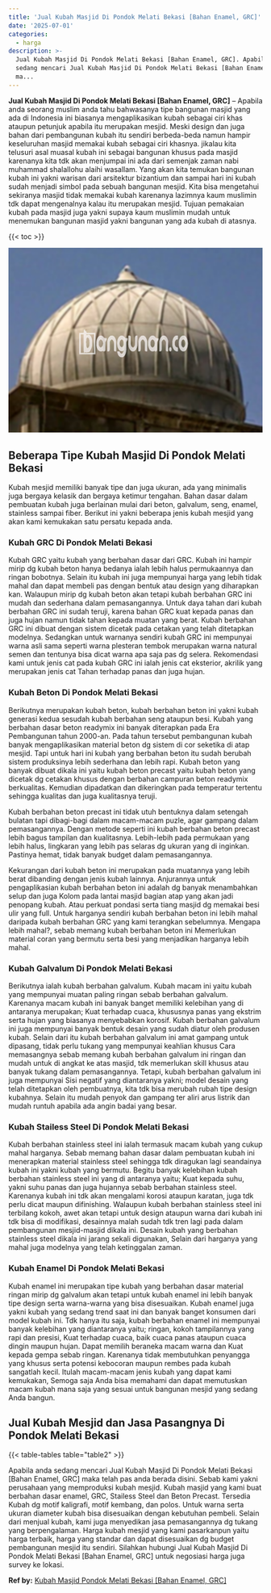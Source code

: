 ```yaml
---
title: 'Jual Kubah Masjid Di Pondok Melati Bekasi [Bahan Enamel, GRC]'
date: '2025-07-01'
categories:
  - harga
description: >-
  Jual Kubah Masjid Di Pondok Melati Bekasi [Bahan Enamel, GRC]. Apabila anda
  sedang mencari Jual Kubah Masjid Di Pondok Melati Bekasi [Bahan Enamel, GRC]
  ma...
---
```


**Jual Kubah Masjid Di Pondok Melati Bekasi \[Bahan Enamel, GRC\]** – Apabila anda seorang muslim anda tahu bahwasanya tipe bangunan masjid yang ada di Indonesia ini biasanya mengaplikasikan kubah sebagai ciri khas ataupun petunjuk apabila itu merupakan mesjid. Meski design dan juga bahan dari pembangunan kubah itu sendiri berbeda-beda namun hampir keseluruhan masjid memakai kubah sebagai ciri khasnya. jikalau kita telusuri asal muasal kubah ini sebagai bangunan khusus pada masjid karenanya kita tdk akan menjumpai ini ada dari semenjak zaman nabi muhammad shalallohu alaihi wasallam. Yang akan kita temukan bangunan kubah ini yakni warisan dari arsitektur bizantium dan sampai hari ini kubah sudah menjadi simbol pada sebuah bangunan mesjid. Kita bisa mengetahui sekiranya masjid tidak memakai kubah karenanya lazimnya kaum muslimin tdk dapat mengenalnya kalau itu merupakan mesjid. Tujuan pemakaian kubah pada masjid juga yakni supaya kaum muslimin mudah untuk menemukan bangunan masjid yakni bangunan yang ada kubah di atasnya.

{{< toc >}}

![Jual Kubah Masjid Di Pondok Melati Bekasi [Bahan Enamel, GRC]](/images/jual-kubah-masjid-16.png)

## Beberapa Tipe Kubah Masjid Di Pondok Melati Bekasi

Kubah mesjid memiliki banyak tipe dan juga ukuran, ada yang minimalis juga bergaya kelasik dan bergaya ketimur tengahan. Bahan dasar dalam pembuatan kubah juga berlainan mulai dari beton, galvalum, seng, enamel, stainless sampai fiber. Berikut ini yakni beberapa jenis kubah mesjid yang akan kami kemukakan satu persatu kepada anda.

### Kubah GRC Di Pondok Melati Bekasi

Kubah GRC yaitu kubah yang berbahan dasar dari GRC. Kubah ini hampir mirip dg kubah beton hanya bedanya ialah lebih halus permukaannya dan ringan bobotnya. Selain itu kubah ini juga mempunyai harga yang lebih tidak mahal dan dapat membeli pas dengan bentuk atau design yang diharapkan kan. Walaupun mirip dg kubah beton akan tetapi kubah berbahan GRC ini mudah dan sederhana dalam pemasangannya. Untuk daya tahan dari kubah berbahan GRC ini sudah teruji, karena bahan GRC kuat kepada panas dan juga hujan namun tidak tahan kepada muatan yang berat. Kubah berbahan GRC ini dibuat dengan sistem dicetak pada cetakan yang telah ditetapkan modelnya. Sedangkan untuk warnanya sendiri kubah GRC ini mempunyai warna asli sama seperti warna plesteran tembok merupakan warna natural semen dan tentunya bisa dicat warna apa saja pas dg selera. Rekomendasi kami untuk jenis cat pada kubah GRC ini ialah jenis cat eksterior, akrilik yang merupakan jenis cat Tahan terhadap panas dan juga hujan.

### Kubah Beton Di Pondok Melati Bekasi

Berikutnya merupakan kubah beton, kubah berbahan beton ini yakni kubah generasi kedua sesudah kubah berbahan seng ataupun besi. Kubah yang berbahan dasar beton readymix ini banyak diterapkan pada Era Pembangunan tahun 2000-an. Pada tahun tersebut pembangunan kubah banyak mengaplikasikan material beton dg sistem di cor seketika di atap mesjid. Tapi untuk hari ini kubah yang berbahan beton itu sudah berubah sistem produksinya lebih sederhana dan lebih rapi. Kubah beton yang banyak dibuat dikala ini yaitu kubah beton precast yaitu kubah beton yang dicetak dg cetakan khusus dengan berbahan campuran beton readymix berkualitas. Kemudian dipadatkan dan dikeringkan pada temperatur tertentu sehingga kualitas dan juga kualitasnya teruji.

Kubah berbahan beton precast ini tidak utuh bentuknya dalam setengah bulatan tapi dibagi-bagi dalam macam-macam puzle, agar gampang dalam pemasangannya. Dengan metode seperti ini kubah berbahan beton precast lebih bagus tampilan dan kualitasnya. Lebih-lebih pada permukaan yang lebih halus, lingkaran yang lebih pas selaras dg ukuran yang di inginkan. Pastinya hemat, tidak banyak budget dalam pemasangannya.

Kekurangan dari kubah beton ini merupakan pada muatannya yang lebih berat dibanding dengan jenis kubah lainnya. Anjurannya untuk pengaplikasian kubah berbahan beton ini adalah dg banyak menambahkan selup dan juga Kolom pada lantai masjid bagian atap yang akan jadi penopang kubah. Atau perkuat pondasi serta tiang masjid dg memakai besi ulir yang full. Untuk harganya sendiri kubah berbahan beton ini lebih mahal daripada kubah berbahan GRC yang kami terangkan sebelumnya. Mengapa lebih mahal?, sebab memang kubah berbahan beton ini Memerlukan material coran yang bermutu serta besi yang menjadikan harganya lebih mahal.

### Kubah Galvalum Di Pondok Melati Bekasi

Berikutnya ialah kubah berbahan galvalum. Kubah macam ini yaitu kubah yang mempunyai muatan paling ringan sebab berbahan galvalum. Karenanya macam kubah ini banyak banget memiliki kelebihan yang di antaranya merupakan; Kuat terhadap cuaca, khususnya panas yang ekstrim serta hujan yang biasanya menyebabkan korosif. Kubah berbahan galvalum ini juga mempunyai banyak bentuk desain yang sudah diatur oleh produsen kubah. Selain dari itu kubah berbahan galvalum ini amat gampang untuk dipasang, tidak perlu tukang yang mempunyai keahlian khusus Cara memasangnya sebab memang kubah berbahan galvalum ini ringan dan mudah untuk di angkat ke atas masjid, tdk memerlukan skill khusus atau banyak tukang dalam pemasangannya. Tetapi, kubah berbahan galvalum ini juga mempunyai Sisi negatif yang diantaranya yakni; model desain yang telah ditetapkan oleh pembuatnya, kita tdk bisa merubah rubah tipe design kubahnya. Selain itu mudah penyok dan gampang ter aliri arus listrik dan mudah runtuh apabila ada angin badai yang besar.

### Kubah Stailess Steel Di Pondok Melati Bekasi

Kubah berbahan stainless steel ini ialah termasuk macam kubah yang cukup mahal harganya. Sebab memang bahan dasar dalam pembuatan kubah ini menerapkan material stainless steel sehingga tdk diragukan lagi seandainya kubah ini yakni kubah yang bermutu. Begitu banyak kelebihan kubah berbahan stainless steel ini yang di antaranya yaitu; Kuat kepada suhu, yakni suhu panas dan juga hujannya sebab berbahan stainless steel. Karenanya kubah ini tdk akan mengalami korosi ataupun karatan, juga tdk perlu dicat maupun difinishing. Walaupun kubah berbahan stainless steel ini terbilang kokoh, awet akan tetapi untuk design ataupun warna dari kubah ini tdk bisa di modifikasi, desainnya malah sudah tdk tren lagi pada dalam pembangunan mesjid-masjid dikala ini. Desain kubah yang berbahan stainless steel dikala ini jarang sekali digunakan, Selain dari harganya yang mahal juga modelnya yang telah ketinggalan zaman.

### Kubah Enamel Di Pondok Melati Bekasi

Kubah enamel ini merupakan tipe kubah yang berbahan dasar material ringan mirip dg galvalum akan tetapi untuk kubah enamel ini lebih banyak tipe design serta warna-warna yang bisa disesuaikan. Kubah enamel juga yakni kubah yang sedang trend saat ini dan banyak banget konsumen dari model kubah ini. Tdk hanya itu saja, kubah berbahan enamel ini mempunyai banyak kelebihan yang diantaranya yaitu; ringan, kokoh tampilannya yang rapi dan presisi, Kuat terhadap cuaca, baik cuaca panas ataupun cuaca dingin maupun hujan. Dapat memilih beraneka macam warna dan Kuat kepada gempa sebab ringan. Karenanya tidak membutuhkan penyangga yang khusus serta potensi kebocoran maupun rembes pada kubah sangatlah kecil. Itulah macam-macam jenis kubah yang dapat kami kemukakan, Semoga saja Anda bisa memahami dan dapat memutuskan macam kubah mana saja yang sesuai untuk bangunan mesjid yang sedang Anda bangun.

## Jual Kubah Mesjid dan Jasa Pasangnya Di Pondok Melati Bekasi

{{< table-tables table="table2" >}}

Apabila anda sedang mencari Jual Kubah Masjid Di Pondok Melati Bekasi \[Bahan Enamel, GRC\] maka telah pas anda berada disini. Sebab kami yakni perusahaan yang memproduksi kubah mesjid. Kubah masjid yang kami buat berbahan dasar enamel, GRC, Stailess Steel dan Beton Precast. Tersedia Kubah dg motif kaligrafi, motif kembang, dan polos. Untuk warna serta ukuran diameter kubah bisa disesuaikan dengan kebutuhan pembeli. Selain dari menjual kubah, kami juga menyedikan jasa pemasangannya dg tukang yang berpengalaman. Harga kubah mesjid yang kami pasarkanpun yaitu harga terbaik, harga yang standar dan dapat disesuaikan dg budget pembangunan mesjid itu sendiri. Silahkan hubungi Jual Kubah Masjid Di Pondok Melati Bekasi \[Bahan Enamel, GRC\] untuk negosiasi harga juga survey ke lokasi.

**Ref by:** [Kubah Masjid Pondok Melati Bekasi [Bahan Enamel, GRC]](https://id.wikipedia.org/wiki/Kubah)
